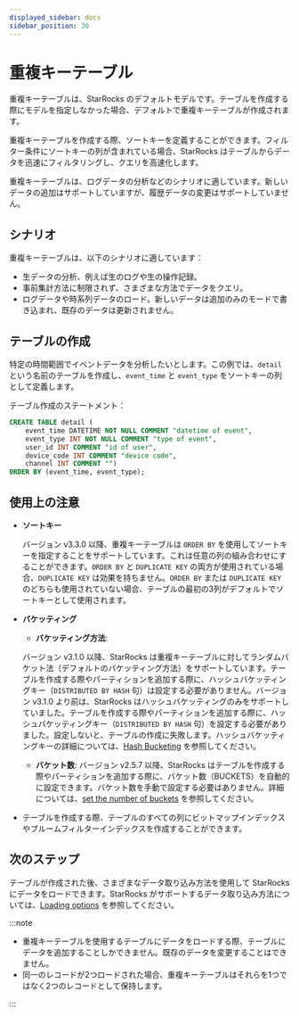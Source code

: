 ```yaml
---
displayed_sidebar: docs
sidebar_position: 30
---
```


# 重複キーテーブル

重複キーテーブルは、StarRocks のデフォルトモデルです。テーブルを作成する際にモデルを指定しなかった場合、デフォルトで重複キーテーブルが作成されます。

重複キーテーブルを作成する際、ソートキーを定義することができます。フィルター条件にソートキーの列が含まれている場合、StarRocks はテーブルからデータを迅速にフィルタリングし、クエリを高速化します。

重複キーテーブルは、ログデータの分析などのシナリオに適しています。新しいデータの追加はサポートしていますが、履歴データの変更はサポートしていません。

## シナリオ

重複キーテーブルは、以下のシナリオに適しています：

- 生データの分析、例えば生のログや生の操作記録。
- 事前集計方法に制限されず、さまざまな方法でデータをクエリ。
- ログデータや時系列データのロード。新しいデータは追加のみのモードで書き込まれ、既存のデータは更新されません。

## テーブルの作成

特定の時間範囲でイベントデータを分析したいとします。この例では、`detail` という名前のテーブルを作成し、`event_time` と `event_type` をソートキーの列として定義します。

テーブル作成のステートメント：

```SQL
CREATE TABLE detail (
    event_time DATETIME NOT NULL COMMENT "datetime of event",
    event_type INT NOT NULL COMMENT "type of event",
    user_id INT COMMENT "id of user",
    device_code INT COMMENT "device code",
    channel INT COMMENT "")
ORDER BY (event_time, event_type);
```

## 使用上の注意

- **ソートキー**

  バージョン v3.3.0 以降、重複キーテーブルは `ORDER BY` を使用してソートキーを指定することをサポートしています。これは任意の列の組み合わせにすることができます。`ORDER BY` と `DUPLICATE KEY` の両方が使用されている場合、`DUPLICATE KEY` は効果を持ちません。`ORDER BY` または `DUPLICATE KEY` のどちらも使用されていない場合、テーブルの最初の3列がデフォルトでソートキーとして使用されます。

- **バケッティング**

  - **バケッティング方法**:

  バージョン v3.1.0 以降、StarRocks は重複キーテーブルに対してランダムバケット法（デフォルトのバケッティング方法）をサポートしています。テーブルを作成する際やパーティションを追加する際に、ハッシュバケッティングキー（`DISTRIBUTED BY HASH` 句）は設定する必要がありません。バージョン v3.1.0 より前は、StarRocks はハッシュバケッティングのみをサポートしていました。テーブルを作成する際やパーティションを追加する際に、ハッシュバケッティングキー（`DISTRIBUTED BY HASH` 句）を設定する必要がありました。設定しないと、テーブルの作成に失敗します。ハッシュバケッティングキーの詳細については、[Hash Bucketing](../data_distribution/Data_distribution.md#hash-bucketing) を参照してください。

  - **バケット数**: バージョン v2.5.7 以降、StarRocks はテーブルを作成する際やパーティションを追加する際に、バケット数（BUCKETS）を自動的に設定できます。バケット数を手動で設定する必要はありません。詳細については、[set the number of buckets](../data_distribution/Data_distribution.md#set-the-number-of-buckets) を参照してください。

- テーブルを作成する際、テーブルのすべての列にビットマップインデックスやブルームフィルターインデックスを作成することができます。

## 次のステップ

テーブルが作成された後、さまざまなデータ取り込み方法を使用して StarRocks にデータをロードできます。StarRocks がサポートするデータ取り込み方法については、[Loading options](../../loading/Loading_intro.md) を参照してください。

:::note

- 重複キーテーブルを使用するテーブルにデータをロードする際、テーブルにデータを追加することしかできません。既存のデータを変更することはできません。
- 同一のレコードが2つロードされた場合、重複キーテーブルはそれらを1つではなく2つのレコードとして保持します。

:::
